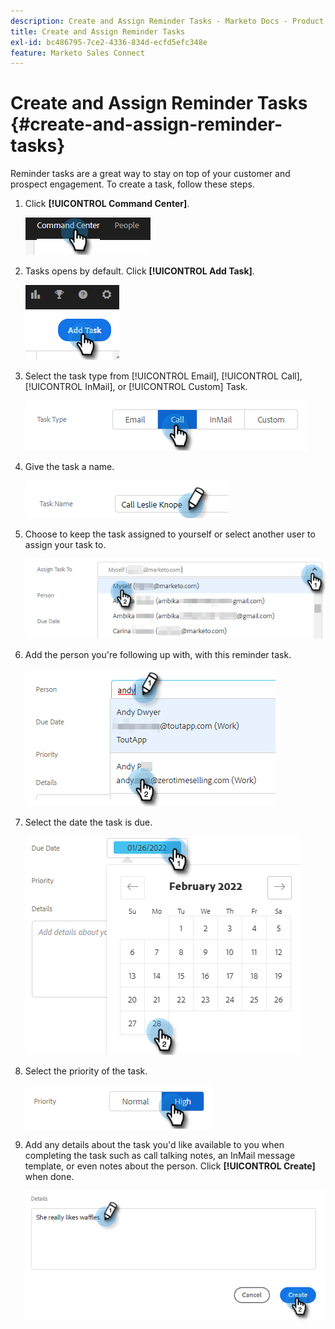 ```yaml
---
description: Create and Assign Reminder Tasks - Marketo Docs - Product Documentation
title: Create and Assign Reminder Tasks
exl-id: bc486795-7ce2-4336-834d-ecfd5efc348e
feature: Marketo Sales Connect
---
```

# Create and Assign Reminder Tasks {#create-and-assign-reminder-tasks}

Reminder tasks are a great way to stay on top of your customer and prospect engagement. To create a task, follow these steps.

1. Click **[!UICONTROL Command Center]**.

   ![](assets/create-and-assign-reminder-tasks-1.png)

1. Tasks opens by default. Click **[!UICONTROL Add Task]**.

   ![](assets/create-and-assign-reminder-tasks-2.png)

1. Select the task type from [!UICONTROL Email], [!UICONTROL Call], [!UICONTROL InMail], or [!UICONTROL Custom] Task.

   ![](assets/create-and-assign-reminder-tasks-3.png)

1. Give the task a name.

   ![](assets/create-and-assign-reminder-tasks-4.png)

1. Choose to keep the task assigned to yourself or select another user to assign your task to.

   ![](assets/create-and-assign-reminder-tasks-5.png)

1. Add the person you're following up with, with this reminder task.

   ![](assets/create-and-assign-reminder-tasks-6.png)

1. Select the date the task is due.

   ![](assets/create-and-assign-reminder-tasks-7.png)

1. Select the priority of the task.

   ![](assets/create-and-assign-reminder-tasks-8.png)

1. Add any details about the task you'd like available to you when completing the task such as call talking notes, an InMail message template, or even notes about the person. Click **[!UICONTROL Create]** when done.

   ![](assets/create-and-assign-reminder-tasks-9.png)
